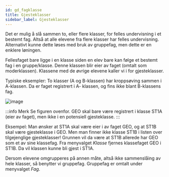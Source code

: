 ```yaml
---
id: gd_fagklasse
title: Gjesteklasser
sidebar_label: Gjesteklasser
---
```

Det er mulig å slå sammen to, eller flere klasser, for felles undervisning i et bestemt fag. Altså at alle elevene fra flere klasser har felles undervisning. Alternativt kunne dette løses med bruk av gruppefag, men dette er en enklere løningen.

Fellesfaget bare ligge i en klasse siden en elev bare kan følge et bestemt fag i en gruppe/klasse. Denne klassen blir eier av faget (omtalt som moderklassen). Klassene med de øvrige elevene kaller vi i for gjesteklasser. 

Typiske eksempler: To klasser (A og B-klassen) har kroppsøving sammen i A-klassen. Da er faget registrert i A- klassen, og fins ikke blant B-klassens fag.

![image](https://github.com/BarmanHanssen/iskole/assets/80097133/1ad15ab4-a3ef-4652-8f52-a69df0499455)

:::info Merk
Se figuren ovenfor. GEO skal  bare være registrert i klasse ST1A (eier av faget), men ikke i en potensiell gjesteklasse.
:::

Eksempel: Man ønsker at ST1A skal være eier i av faget GEO, og at ST1B skal være gjesteklasse i GEO. Men man finner ikke klasse ST1B i listen over tilgejenglige gjesteklasser! Grunnen vil da være at ST1B allerede har GEO som et av sine klassefag. Fra menyvalget _Klasse_ fjernes klassefaget GEO i ST1B. Da vil klassen kunne bli gjest i ST1A.

Dersom elevene omgrupperes på annen måte, altså ikke sammenslåing av hele klasser, så benytter vi gruppefag. Gruppefag er omtalt under menyvalget _Fag_.

